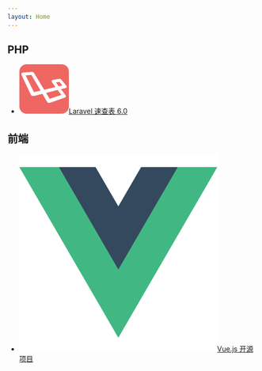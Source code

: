 ```yaml
---
layout: Home
---
```

PHP
-
- ![Logo](./assets/logo/laravel.png)[Laravel 速查表 6.0](/php/laravel6.0)

前端
-
- ![Logo](./assets/logo/vue.png)[Vue.js 开源项目](/web/vueprojects)

